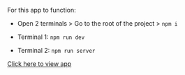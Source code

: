 For this app to function:

- Open 2 terminals > Go to the root of the project > `npm i`

- Terminal 1: `npm run dev`
- Terminal 2: `npm run server`

[Click here to view app](http://localhost:5173/)
